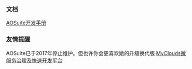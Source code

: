 ﻿### 文档
[AOSuite开发手册](http://git.oschina.net/osworks/AOS/tree/master/doc)

### 友情提醒
AOSuite已于2017年停止维护。但也许你会更喜欢她的升级换代版
[MyClouds微服务治理及快速开发平台](https://gitee.com/osworks/MyClouds)